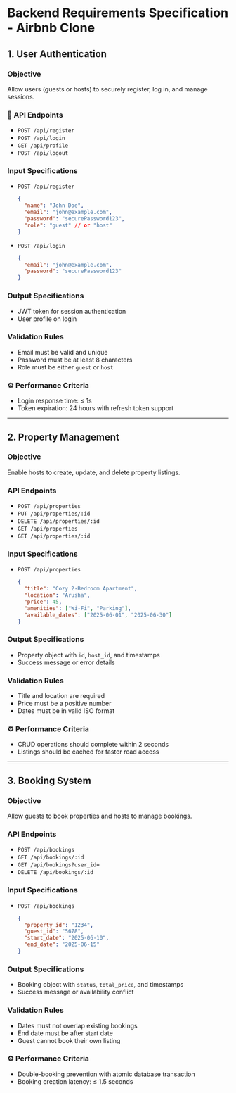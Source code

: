 
# Backend Requirements Specification - Airbnb Clone

## 1. User Authentication

### Objective
Allow users (guests or hosts) to securely register, log in, and manage sessions.

### 🔗 API Endpoints
- `POST /api/register`
- `POST /api/login`
- `GET /api/profile`
- `POST /api/logout`

### Input Specifications
- `POST /api/register`
  ```json
  {
    "name": "John Doe",
    "email": "john@example.com",
    "password": "securePassword123",
    "role": "guest" // or "host"
  }
  ```

- `POST /api/login`
  ```json
  {
    "email": "john@example.com",
    "password": "securePassword123"
  }
  ```

### Output Specifications
- JWT token for session authentication
- User profile on login

### Validation Rules
- Email must be valid and unique
- Password must be at least 8 characters
- Role must be either `guest` or `host`

### ⚙️ Performance Criteria
- Login response time: ≤ 1s
- Token expiration: 24 hours with refresh token support

---

## 2. Property Management

### Objective
Enable hosts to create, update, and delete property listings.

### API Endpoints
- `POST /api/properties`
- `PUT /api/properties/:id`
- `DELETE /api/properties/:id`
- `GET /api/properties`
- `GET /api/properties/:id`

### Input Specifications
- `POST /api/properties`
  ```json
  {
    "title": "Cozy 2-Bedroom Apartment",
    "location": "Arusha",
    "price": 45,
    "amenities": ["Wi-Fi", "Parking"],
    "available_dates": ["2025-06-01", "2025-06-30"]
  }
  ```

### Output Specifications
- Property object with `id`, `host_id`, and timestamps
- Success message or error details

### Validation Rules
- Title and location are required
- Price must be a positive number
- Dates must be in valid ISO format

### ⚙️ Performance Criteria
- CRUD operations should complete within 2 seconds
- Listings should be cached for faster read access

---

## 3. Booking System

### Objective
Allow guests to book properties and hosts to manage bookings.

### API Endpoints
- `POST /api/bookings`
- `GET /api/bookings/:id`
- `GET /api/bookings?user_id=`
- `DELETE /api/bookings/:id`

### Input Specifications
- `POST /api/bookings`
  ```json
  {
    "property_id": "1234",
    "guest_id": "5678",
    "start_date": "2025-06-10",
    "end_date": "2025-06-15"
  }
  ```

### Output Specifications
- Booking object with `status`, `total_price`, and timestamps
- Success message or availability conflict

### Validation Rules
- Dates must not overlap existing bookings
- End date must be after start date
- Guest cannot book their own listing

### ⚙️ Performance Criteria
- Double-booking prevention with atomic database transaction
- Booking creation latency: ≤ 1.5 seconds

